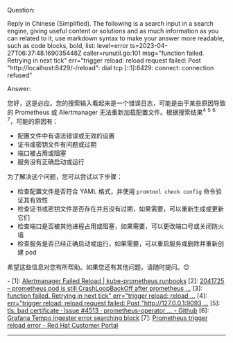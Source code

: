 Question:

Reply in Chinese (Simplified).
The following is a search input in a search engine, giving useful content or solutions and as much information as you can related to it, use markdown syntax to make your answer more readable, such as code blocks, bold, list:
level=error ts=2023-04-27T06:37:48.169035448Z caller=runutil.go:101 msg="function failed. Retrying in next tick" err="trigger reload: reload request failed: Post \"http://localhost:8429/-/reload\": dial tcp [::1]:8429: connect: connection refused"

Answer:

您好，这是必应。您的搜索输入看起来是一个错误日志，可能是由于某些原因导致的 Prometheus 或 Alertmanager 无法重新加载配置文件。根据搜索结果<sup>4</sup> <sup>5</sup> <sup>6</sup> <sup>7</sup>，可能的原因有：

- 配置文件中有语法错误或无效的设置
- 证书或密钥文件有问题或过期
- 端口被占用或阻塞
- 服务没有正确启动或运行

为了解决这个问题，您可以尝试以下步骤：

- 检查配置文件是否符合 YAML 格式，并使用 `promtool check config` 命令验证其有效性
- 检查证书或密钥文件是否存在并且没有过期，如果需要，可以重新生成或更新它们
- 检查端口是否被其他进程占用或阻塞，如果需要，可以更改端口号或关闭防火墙
- 检查服务是否已经正确启动或运行，如果需要，可以重启服务或删除并重新创建 pod

希望这些信息对您有所帮助。如果您还有其他问题，请随时提问。😊

\-
\[1]: [Alertmanager Failed Reload | kube-prometheus runbooks](https://runbooks.prometheus-operator.dev/runbooks/alertmanager/alertmanagerfailedreload/)
\[2]: [2041725 – prometheus pod is still CrashLoopBackOff after prometheus ...](https://bugzilla.redhat.com/show_bug.cgi?id=2041725)
\[3]: [function failed. Retrying in next tick" err="trigger reload: reload ...](https://github.com/prometheus-operator/kube-prometheus/issues/507)
\[4]: [err="trigger reload: reload request failed: Post "http://127.0.0.1:9093 ...](https://github.com/prometheus-community/helm-charts/issues/955)
\[5]: [tls: bad certificate · Issue #4513 · prometheus-operator ... - Github](https://github.com/prometheus-operator/prometheus-operator/issues/4513)
\[6]: [Grafana Tempo ingester error searching block](https://community.grafana.com/t/grafana-tempo-ingester-error-searching-block/84573)
\[7]: [Prometheus trigger reload error - Red Hat Customer Portal](https://access.redhat.com/solutions/6719691)

<hr/>

